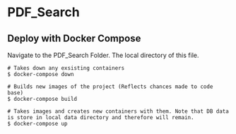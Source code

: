 # PDF_Search

## Deploy with Docker Compose

Navigate to the PDF_Search Folder. The local directory of this file.

```
# Takes down any exsisting containers
$ docker-compose down

# Builds new images of the project (Reflects chances made to code base)
$ docker-compose build

# Takes images and creates new containers with them. Note that DB data is store in local data directory and therefore will remain.
$ docker-compose up
```